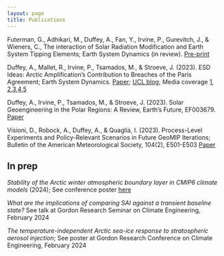 ```yaml
---
layout: page
title: Publications
---
```



Futerman, G., Adhikari, M., Duffey, A., Fan, Y., Irvine, P., Gurevitch, J., & Wieners, C., The interaction of Solar Radiation Modification and Earth System Tipping Elements; Earth System Dynamics (in review). [Pre-print](https://egusphere.copernicus.org/preprints/2023/egusphere-2023-1753/)

Duffey, A., Mallet, R., Irvine, P., Tsamados, M., & Stroeve, J. (2023). ESD Ideas: Arctic Amplification’s Contribution to Breaches of the Paris Agreement; Earth System Dynamics. [Paper](https://esd.copernicus.org/articles/14/1165/2023/); [UCL blog](https://www.ucl.ac.uk/news/2023/nov/faster-arctic-warming-hastens-2c-rise-eight-years); Media coverage [1](), [2](https://www.sciencedaily.com/releases/2023/11/231113192121.htm),[3](https://phys.org/news/2023-11-faster-arctic-hastens-degree-celsius-years.html),[4](https://www.thearcticinstitute.org/arctic-week-take-five-week-13-november-2023/),[5](https://www.newsweek.com/geoscientists-warn-arctic-warming-eight-years-early-1844003)

Duffey, A., Irvine, P., Tsamados, M., & Stroeve, J. (2023). Solar Geoengineering in the Polar Regions: A Review, Earth’s Future, EF003679. [Paper](https://agupubs.onlinelibrary.wiley.com/doi/full/10.1029/2023EF003679)

Visioni, D., Robock, A., Duffey, A., & Quaglia, I. (2023). Process-Level Experiments and Policy-Relevant Scenarios in Future GeoMIP Iterations; Bulletin of the American Meteorological Society, 104(2), E501-E503 [Paper](https://journals.ametsoc.org/view/journals/bams/104/2/BAMS-D-22-0281.1.xml)


## In prep

*Stability of the Arctic winter atmospheric boundary layer in CMIP6 climate models* (2024); See conference poster [here](https://meetingorganizer.copernicus.org/EGU23/EGU23-16224.html)

*What are the implications of comparing SAI against a transient baseline state?* See talk at Gordon Research Seminar on Climate Engineering, February 2024

*The temperature-independent Arctic sea-ice response to stratospheric aerosol injection*; See poster at Gordon Research Conference on Climate Engineering, February 2024
